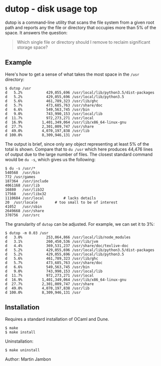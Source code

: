 dutop - disk usage top
==

dutop is a command-line utility that scans the file system from a given
root path and reports any the file or directory that occupies
more than 5% of the space. It answers the question:

> Which single file or directory should I remove to reclaim significant
> storage space?

Example
--

Here's how to get a sense of what takes the most space in the `/usr`
directory:

```
$ dutop /usr
d   5.2%           429,055,696 /usr/local/lib/python3.5/dist-packages
d   5.2%           429,055,696 /usr/local/lib/python3.5
d   5.6%           461,789,323 /usr/lib/ghc
d   5.7%           473,685,763 /usr/share/doc
d   6.6%           549,563,745 /usr/bin
d   9.0%           743,990,153 /usr/local/lib
d  11.7%           972,273,271 /usr/local
d  16.9%         1,401,349,064 /usr/lib/x86_64-linux-gnu
d  27.7%         2,301,009,747 /usr/share
d  49.0%         4,070,197,838 /usr/lib
d 100.0%         8,309,946,131 /usr
```

The output is brief, since only any object representing at least 5% of
the total is shown. Compare that to `du /usr` which here produces
44,476 lines of output due to the large number of files. The closest
standard command would be `du -s`, which gives us the following:

```
$ du -s /usr/*
540568	/usr/bin
772	/usr/games
187364	/usr/include
4061168	/usr/lib
16880	/usr/lib32
17568	/usr/libx32
1110684	/usr/local         # lacks details
20	/usr/locale        # too small to be of interest
41052	/usr/sbin
2649668	/usr/share
370756	/usr/src
```

The granularity of `dutop` can be adjusted. For example, we can set it
to 3%:

```
$ dutop -m 0.03 /usr
d   3.0%           253,064,866 /usr/local/lib/node_modules
d   3.1%           260,450,536 /usr/lib/jvm
d   4.4%           369,531,237 /usr/share/doc/texlive-doc
d   5.2%           429,055,696 /usr/local/lib/python3.5/dist-packages
d   5.2%           429,055,696 /usr/local/lib/python3.5
d   5.6%           461,789,323 /usr/lib/ghc
d   5.7%           473,685,763 /usr/share/doc
d   6.6%           549,563,745 /usr/bin
d   9.0%           743,990,153 /usr/local/lib
d  11.7%           972,273,271 /usr/local
d  16.9%         1,401,349,064 /usr/lib/x86_64-linux-gnu
d  27.7%         2,301,009,747 /usr/share
d  49.0%         4,070,197,838 /usr/lib
d 100.0%         8,309,946,131 /usr
```

Installation
--

Requires a standard installation of OCaml and Dune.

```
$ make
$ make install
```

Uninstallation:

```
$ make uninstall
```

Author: Martin Jambon
